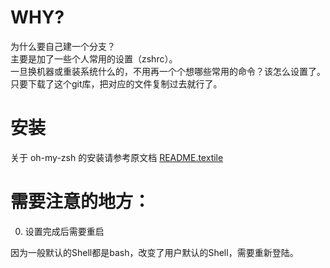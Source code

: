 WHY?
====

为什么要自己建一个分支？  
主要是加了一些个人常用的设置（zshrc）。  
一旦换机器或重装系统什么的，不用再一个个想哪些常用的命令？该怎么设置了。  
只要下载了这个git库，把对应的文件复制过去就行了。

安装
====

关于 oh-my-zsh 的安装请参考原文档 [README.textile](./README.textile)

需要注意的地方：
====

0. 设置完成后需要重启

因为一般默认的Shell都是bash，改变了用户默认的Shell，需要重新登陆。
